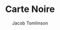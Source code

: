 ---
title: "Carte Noire"
github: https://github.com/jacobtomlinson/carte-noire
demo: http://carte-noire.jacobtomlinson.co.uk/
author: Jacob Tomlinson
ssg:
  - Jekyll
cms:
  - No Cms
---